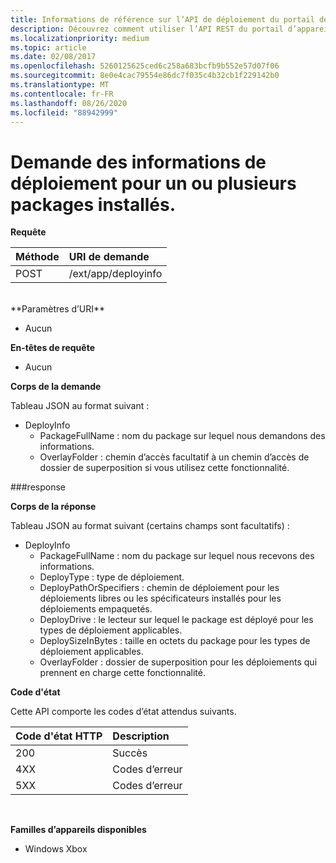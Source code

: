 ```yaml
---
title: Informations de référence sur l’API de déploiement du portail de périphérique
description: Découvrez comment utiliser l’API REST du portail d’appareils Xbox DeployInfo pour demander des informations de déploiement pour un ou plusieurs packages installés.
ms.localizationpriority: medium
ms.topic: article
ms.date: 02/08/2017
ms.openlocfilehash: 5260125625ced6c258a683bcfb9b552e57d07f06
ms.sourcegitcommit: 8e0e4cac79554e86dc7f035c4b32cb1f229142b0
ms.translationtype: MT
ms.contentlocale: fr-FR
ms.lasthandoff: 08/26/2020
ms.locfileid: "88942999"
---
```

# <a name="requests-deployment-information-for-one-or-more-installed-packages"></a>Demande des informations de déploiement pour un ou plusieurs packages installés.

**Requête**

Méthode      | URI de demande
:------     | :------
POST | /ext/app/deployinfo
<br />
**Paramètres d’URI**

 - Aucun

**En-têtes de requête**

- Aucun

**Corps de la demande**

Tableau JSON au format suivant :

* DeployInfo
  * PackageFullName : nom du package sur lequel nous demandons des informations.
  * OverlayFolder : chemin d’accès facultatif à un chemin d’accès de dossier de superposition si vous utilisez cette fonctionnalité.

###<a name="response"></a>response

**Corps de la réponse**

Tableau JSON au format suivant (certains champs sont facultatifs) :

* DeployInfo
  * PackageFullName : nom du package sur lequel nous recevons des informations.
  * DeployType : type de déploiement.
  * DeployPathOrSpecifiers : chemin de déploiement pour les déploiements libres ou les spécificateurs installés pour les déploiements empaquetés.
  * DeployDrive : le lecteur sur lequel le package est déployé pour les types de déploiement applicables.
  * DeploySizeInBytes : taille en octets du package pour les types de déploiement applicables.
  * OverlayFolder : dossier de superposition pour les déploiements qui prennent en charge cette fonctionnalité.

**Code d'état**

Cette API comporte les codes d’état attendus suivants.

Code d'état HTTP      | Description
:------     | :-----
200 | Succès
4XX | Codes d’erreur
5XX | Codes d’erreur
<br />

**Familles d’appareils disponibles**

* Windows Xbox